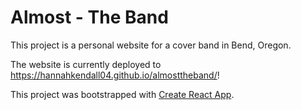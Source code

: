 # Almost - The Band
This project is a personal website for a cover band in Bend, Oregon. 

The website is currently deployed to https://hannahkendall04.github.io/almosttheband/!

This project was bootstrapped with [Create React App](https://github.com/facebook/create-react-app).

